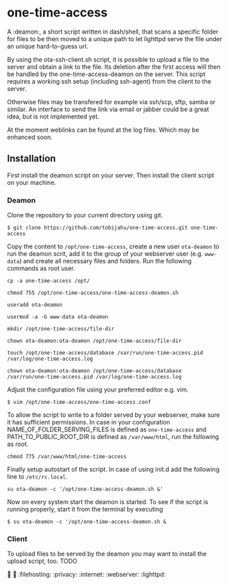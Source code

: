 # one-time-access
A :deamon:, a short script written in dash/shell, that scans a specific folder for files to be then moved to a unique path to let lighttpd serve the file under an unique hard-to-guess url. 

By using the ota-ssh-client.sh script, it is possible to upload a file to the server and obtain a link to the file. Its deletion after the first access will then be handled by the one-time-access-deamon on the server. This script requires a working ssh setup (including ssh-agent) from the client to the server.

Otherwise files may be transfered for example via ssh/scp, sftp, samba or similar. An interface to send the link via email or jabber could be a great idea, but is not implemented yet.

At the moment weblinks can be found at the log files. Which may be enhanced soon.

## Installation
First install the deamon script on your server. Then install the client script on your machine.

### Deamon
Clone the repository to your current directory using git.

```$ git clone https://github.com/tobijahu/one-time-access.git one-time-access```

Copy the content to `/opt/one-time-access`, create a new user `ota-deamon` to run the deamon scrit, add it to the group of your webserver user (e.g. `www-data`) and create all necessary files and folders. Run the following commands as root user.

```cp -a one-time-access /opt/```

```chmod 755 /opt/one-time-access/one-time-access-deamon.sh```

```useradd ota-deamon```

```usermod -a -G www-data ota-deamon```

```mkdir /opt/one-time-access/file-dir```

```chown ota-deamon:ota-deamon /opt/one-time-access/file-dir```

```touch /opt/one-time-access/database /var/run/one-time-access.pid /var/log/one-time-access.log```

```chown ota-deamon:ota-deamon /opt/one-time-access/database /var/run/one-time-access.pid /var/log/one-time-access.log```

Adjust the configuration file using your preferred editor e.g. vim.

```$ vim /opt/one-time-access/one-time-access.conf```

To allow the script to write to a folder served by your webserver, make sure it has sufficient permissions. In case  in your configuration NAME_OF_FOLDER_SERVING_FILES is defined as `one-time-access` and PATH_TO_PUBLIC_ROOT_DIR is defined as `/var/www/html`, run the following as root.

```chmod 775 /var/www/html/one-time-access```

Finally setup autostart of the script. In case of using init.d add the following line to `/etc/rc.local`.

```su ota-deamon -c '/opt/one-time-access-deamon.sh &'```

Now on every system start the deamon is started. To see if the script is running properly, start it from the terminal by executing

```$ su ota-deamon -c '/opt/one-time-access-deamon.sh &```

### Client
To upload files to be served by the deamon you may want to install the upload script, too.
TODO


:shell: :dash: :filehosting: :privacy: :internet: :webserver: :lighttpd:
